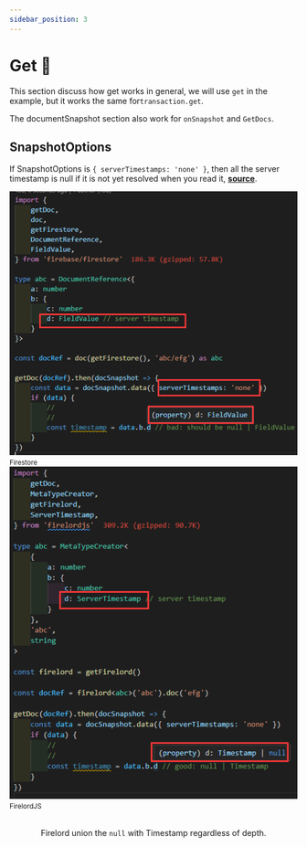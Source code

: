 ```yaml
---
sidebar_position: 3
---
```


# Get 🌊

This section discuss how get works in general, we will use `get` in the example, but it works the same for`transaction.get`.

The documentSnapshot section also work for `onSnapshot` and `GetDocs`.

## SnapshotOptions

If SnapshotOptions is `{ serverTimestamps: 'none' }`, then all the server timestamp is null if it is not yet resolved when you read it, **[source](https://stackoverflow.com/a/65627037/5338829)**.

<div  style={{ display:'flex', justifyContent:'space-around' }}>
    <div style={{ display:'flex', flexDirection:"column", alignItems:'center' }}>
        <img src='https://github.com/tylim88/FirelordJSDoc/blob/main/static/img/get1.png?raw=true' />
        <small>Firestore</small>
    </div>
    <div style={{ display:'flex', flexDirection:"column", alignItems:'center' }}>
        <img src='https://github.com/tylim88/FirelordJSDoc/blob/main/static/img/get2.png?raw=true' />
        <small>FirelordJS</small>
    </div>
</div>
<br/>
<div align='center'>

Firelord union the `null` with Timestamp regardless of depth.

</div>
